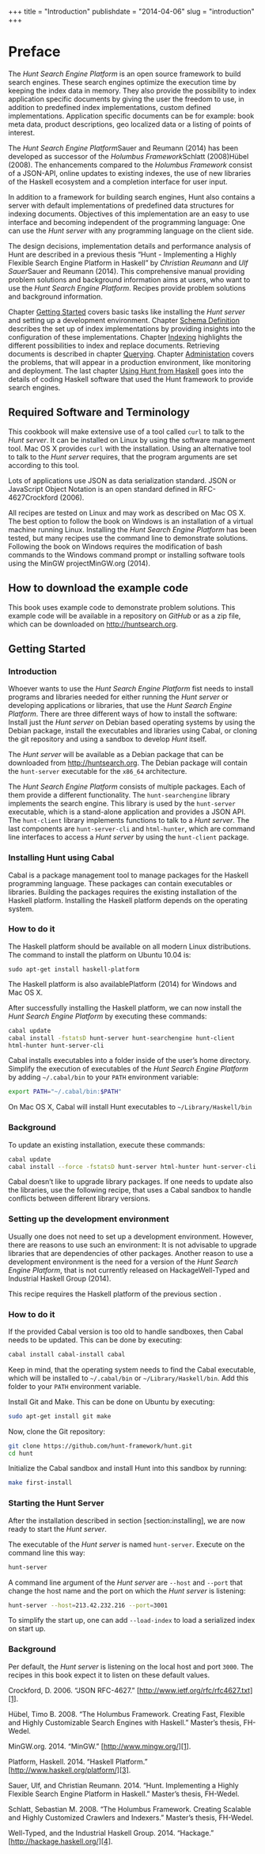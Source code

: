 +++
title = "Introduction"
publishdate = "2014-04-06"
slug = "introduction"
+++

# Preface

The *Hunt Search Engine Platform* is an open source framework to build
search engines. These search engines optimize the execution time by
keeping the index data in memory. They also provide the possibility to
index application specific documents by giving the user the freedom to
use, in addition to predefined index implementations, custom defined
implementations. Application specific documents can be for example:
book meta data, product descriptions, geo localized data or a listing
of points of interest.

The *Hunt Search Engine Platform*Sauer and Reumann (2014) has been
developed as successor of the *Holumbus Framework*Schlatt (2008)Hübel
(2008). The enhancements compared to the *Holumbus Framework* consist
of a JSON-API, online updates to existing indexes, the use of new
libraries of the Haskell ecosystem and a completion interface for user
input.

In addition to a framework for building search engines, Hunt also
contains a server with default implementations of predefined data
structures for indexing documents. Objectives of this implementation
are an easy to use interface and becoming independent of the
programming language: One can use the *Hunt server* with any
programming language on the client side.

The design decisions, implementation details and performance analysis
of Hunt are described in a previous thesis “Hunt - Implementing a
Highly Flexible Search Engine Platform in Haskell” by *Christian
Reumann* and *Ulf Sauer*Sauer and Reumann (2014). This comprehensive
manual providing problem solutions and background information aims at
users, who want to use the *Hunt Search Engine Platform*. Recipes
provide problem solutions and background information.

Chapter [Getting Started](#getting-started) covers basic tasks like
installing the *Hunt server* and setting up a development
environment. Chapter [Schema Definition][6] describes the set up of
index implementations by providing insights into the configuration of
these implementations. Chapter [Indexing][7] highlights the different
possibilities to index and replace documents. Retrieving documents is
described in chapter [Querying][8]. Chapter [Administation][9] covers
the problems, that will appear in a production environment, like
monitoring and deployment. The last chapter [Using Hunt from
Haskell][10] goes into the details of coding Haskell software that
used the Hunt framework to provide search engines.

## Required Software and Terminology

This cookbook will make extensive use of a tool called `curl` to talk
to the *Hunt server*. It can be installed on Linux by using the
software management tool. Mac OS X provides `curl` with the
installation. Using an alternative tool to talk to the *Hunt server*
requires, that the program arguments are set according to this tool.

Lots of applications use JSON as data serialization standard. JSON or
JavaScript Object Notation is an open standard defined in
RFC-4627Crockford (2006).

All recipes are tested on Linux and may work as described on
Mac OS X. The best option to follow the book on Windows is an
installation of a virtual machine running Linux. Installing the *Hunt
Search Engine Platform* has been tested, but many recipes use the
command line to demonstrate solutions. Following the book on Windows
requires the modification of bash commands to the Windows command
prompt or installing software tools using the MinGW projectMinGW.org
(2014).

## How to download the example code

This book uses example code to demonstrate problem solutions. This
example code will be available in a repository on *GitHub* or as a zip
file, which can be downloaded on <http://huntsearch.org>.

## Getting Started

### Introduction

Whoever wants to use the *Hunt Search Engine Platform* fist needs to
install programs and libraries needed for either running the *Hunt
server* or developing applications or libraries, that use the *Hunt
Search Engine Platform*. There are three different ways of how to
install the software: Install just the *Hunt server* on Debian based
operating systems by using the Debian package, install the executables
and libraries using Cabal, or cloning the git repository and using a
sandbox to develop *Hunt* itself.

The *Hunt server* will be available as a Debian package that can be
downloaded from <http://huntsearch.org>. The Debian package will
contain the `hunt-server` executable for the `x86_64` architecture.

The *Hunt Search Engine Platform* consists of multiple packages. Each
of them provide a different functionality. The `hunt-searchengine`
library implements the search engine. This library is used by the
`hunt-server` executable, which is a stand-alone application and
provides a JSON API. The `hunt-client` library implements functions to
talk to a *Hunt server*. The last components are `hunt-server-cli` and
`html-hunter`, which are command line interfaces to access a *Hunt
server* by using the `hunt-client` package.

### Installing Hunt using Cabal

Cabal is a package management tool to manage packages for the Haskell
programming language. These packages can contain executables or
libraries. Building the packages requires the existing installation of
the Haskell platform. Installing the Haskell platform depends on the
operating system.


### How to do it

The Haskell platform should be available on all modern Linux
distributions. The command to install the platform on Ubuntu 10.04 is:

``` {.text}
sudo apt-get install haskell-platform
```

The Haskell platform is also availablePlatform (2014) for Windows and
Mac OS X.

After successfully installing the Haskell platform, we can now install
the *Hunt Search Engine Platform* by executing these commands:

```bash
cabal update
cabal install -fstatsD hunt-server hunt-searchengine hunt-client
html-hunter hunt-server-cli
```

Cabal installs executables into a folder inside of the user’s home
directory. Simplify the execution of executables of the *Hunt Search
Engine Platform* by adding `~/.cabal/bin` to your `PATH` environment
variable:

```bash
export PATH="~/.cabal/bin:$PATH"
```

On Mac OS X, Cabal will install Hunt executables to
`~/Library/Haskell/bin`


### Background

To update an existing installation, execute these commands:

```bash
cabal update
cabal install --force -fstatsD hunt-server html-hunter hunt-server-cli
```

Cabal doesn’t like to upgrade library packages. If one needs to update
also the libraries, use the following recipe, that uses a Cabal
sandbox to handle conflicts between different library versions.

### Setting up the development environment

Usually one does not need to set up a development
environment. However, there are reasons to use such an environment: It
is not advisable to upgrade libraries that are dependencies of other
packages. Another reason to use a development environment is the need
for a version of the *Hunt Search Engine Platform*, that is not
currently released on HackageWell-Typed and Industrial Haskell Group
(2014).

This recipe requires the Haskell platform of the previous section .

### How to do it

If the provided Cabal version is too old to handle sandboxes, then
Cabal needs to be updated. This can be done by executing:

```bash
cabal install cabal-install cabal
```

Keep in mind, that the operating system needs to find the Cabal
executable, which will be installed to `~/.cabal/bin` or
`~/Library/Haskell/bin`. Add this folder to your `PATH` environment
variable.

Install Git and Make. This can be done on Ubuntu by executing:

```bash
sudo apt-get install git make
```

Now, clone the Git repository:

```bash
git clone https://github.com/hunt-framework/hunt.git
cd hunt
```

Initialize the Cabal sandbox and install Hunt into this sandbox by running:

```bash
make first-install
```

### Starting the Hunt Server

After the installation described in section [section:installing], we
are now ready to start the *Hunt server*.

The executable of the *Hunt server* is named `hunt-server`. Execute on
the command line this way:

```bash
hunt-server
```

A command line argument of the *Hunt server* are `--host` and `--port`
that change the host name and the port on which the *Hunt server* is
listening:

```bash
hunt-server --host=213.42.232.216 --port=3001
```

To simplify the start up, one can add `--load-index` to load a
serialized index on start up.

### Background

Per default, the *Hunt server* is listening on the local host and port
`3000`. The recipes in this book expect it to listen on these default
values.

Crockford, D. 2006. “JSON RFC-4627.” [http://www.ietf.org/rfc/rfc4627.txt][1].

Hübel, Timo B. 2008. “The Holumbus Framework. Creating Fast, Flexible
and Highly Customizable Search Engines with Haskell.” Master’s thesis,
FH-Wedel.

MinGW.org. 2014. “MinGW.” [http://www.mingw.org/][1].

Platform, Haskell. 2014. “Haskell Platform.” [http://www.haskell.org/platform/][3].

Sauer, Ulf, and Christian Reumann. 2014. “Hunt. Implementing a Highly
Flexible Search Engine Platform in Haskell.” Master’s thesis,
FH-Wedel.

Schlatt, Sebastian M. 2008. “The Holumbus Framework. Creating Scalable
and Highly Customized Crawlers and Indexers.” Master’s thesis,
FH-Wedel.

Well-Typed, and the Industrial Haskell Group. 2014. “Hackage.”
[http://hackage.haskell.org/][4].


[1]: http://www.ietf.org/rfc/rfc4627.txt
[2]: http://www.mingw.org/
[3]: http://www.haskell.org/platform/
[4]: http://hackage.haskell.org/
[6]: chapters/schema-definition
[7]: chapters/indexing
[8]: chapters/querying
[9]: chapters/administration
[10]: chapters/using-hunt-with-haskell
